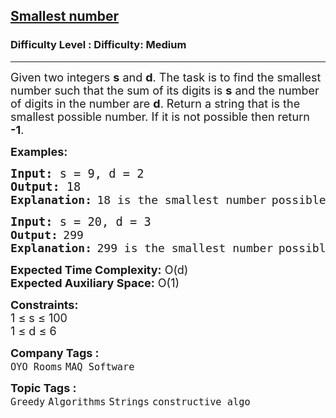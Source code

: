 <h2><a href="https://www.geeksforgeeks.org/problems/smallest-number5829/1?page=2&category=Greedy&sortBy=submissions">Smallest number</a></h2><h3>Difficulty Level : Difficulty: Medium</h3><hr><div class="problems_problem_content__Xm_eO"><p><span style="font-size: 18px;">Given two integers <strong>s</strong> and <strong>d</strong>. The task is to find the smallest number such that the sum of its digits is <strong>s</strong> and the number of digits in the number are <strong>d</strong>. Return</span><span style="font-size: 18px;">&nbsp;a string that is the smallest possible number. If it is not possible then return <strong>-1</strong>.</span></p>
<p><strong><span style="font-size: 18px;">Examples:</span></strong></p>
<pre><span style="font-size: 14pt;"><strong>Input: </strong>s = 9, d = 2<br><strong>Output: </strong>18</span> <br><strong><span style="font-size: 18px;">Explanation:</span></strong> <span style="font-size: 18px;">18 is the smallest number</span> <span style="font-size: 18px;">possible with the sum of digits = 9</span> <span style="font-size: 18px;">and total digits = 2.</span></pre>
<pre><span style="font-size: 14pt;"><strong>Input: </strong>s = 20, d = 3</span> <br><strong><span style="font-size: 18px;">Output:</span> </strong><span style="font-size: 18px;">299</span> <br><strong><span style="font-size: 18px;">Explanation:</span></strong> <span style="font-size: 18px;">299 is the smallest number</span> <span style="font-size: 18px;">possible with the sum of digits = 20</span> <span style="font-size: 18px;">and total digits = 3.</span></pre>
<p><span style="font-size: 18px;"><strong>Expected Time Complexity:</strong> O(d)<br><strong>Expected Auxiliary Space:</strong> O(1)</span></p>
<p><span style="font-size: 18px;"><strong>Constraints:</strong><br>1 ≤ s ≤ 100<br>1 ≤ d ≤ 6</span></p></div><p><span style=font-size:18px><strong>Company Tags : </strong><br><code>OYO Rooms</code>&nbsp;<code>MAQ Software</code>&nbsp;<br><p><span style=font-size:18px><strong>Topic Tags : </strong><br><code>Greedy</code>&nbsp;<code>Algorithms</code>&nbsp;<code>Strings</code>&nbsp;<code>constructive algo</code>&nbsp;